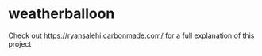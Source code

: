 # weatherballoon


Check out
https://ryansalehi.carbonmade.com/
for a full explanation of this project
